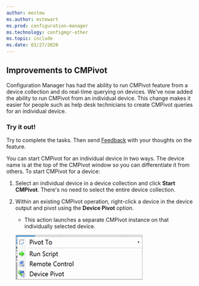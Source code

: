 ```yaml
---
author: mestew
ms.author: mstewart
ms.prod: configuration-manager
ms.technology: configmgr-other
ms.topic: include
ms.date: 03/27/2020
---
```


## <a name="bkmk_cmpivot"></a> Improvements to CMPivot
<!--6518631-->
Configuration Manager has had the ability to run CMPivot feature from a device collection and do real-time querying on devices. We've now added the ability to run CMPivot from an individual device. This change makes it easier for people such as help desk technicians to create CMPivot queries for an individual device.  

### Try it out!

Try to complete the tasks. Then send [Feedback](/sccm/core/understand/find-help#product-feedback) with your thoughts on the feature.

You can start CMPivot for an individual device in two ways. The device name is at the top of the CMPivot window so you can differentiate it from others. To start CMPivot for a device:

1. Select an individual device in a device collection and click **Start CMPivot**. There's no need to select the entire device collection.
1. Within an existing CMPivot operation, right-click a device in the device output and pivot using the **Device Pivot** option.
   - This action launches a separate CMPivot instance on that individually selected device.

   [![Device pivot option in CMPivot](../../media/6518631-device-pivot.png)](../../media/6518631-device-pivot.png#lightbox)

